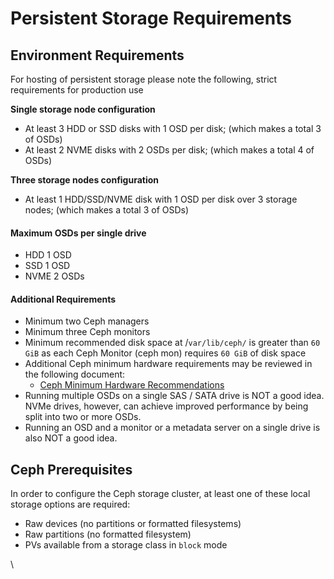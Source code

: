 # Persistent Storage Requirements

## Environment Requirements

For hosting of persistent storage please note the following, strict requirements for production use

**Single storage node configuration**

* At least 3 HDD or SSD disks with 1 OSD per disk; (which makes a total 3 of OSDs)
* At least 2 NVME disks with 2 OSDs per disk; (which makes a total 4 of OSDs)

**Three storage nodes configuration**

* At least 1 HDD/SSD/NVME disk with 1 OSD per disk over 3 storage nodes; (which makes a total 3 of OSDs)

#### Maximum OSDs per single drive&#x20;

* HDD 1 OSD
* SSD 1 OSD
* NVME 2 OSDs

#### Additional Requirements

* Minimum two Ceph managers
* Minimum three Ceph monitors
* Minimum recommended disk space at /`var/lib/ceph/` is greater than `60 GiB` as each Ceph Monitor (ceph mon) requires `60 GiB` of disk space
* Additional Ceph minimum hardware requirements may be reviewed in the following document:
  * [Ceph Minimum Hardware Recommendations](https://docs.ceph.com/en/quincy/start/hardware-recommendations/#minimum-hardware-recommendations)
* Running multiple OSDs on a single SAS / SATA drive is NOT a good idea. NVMe drives, however, can achieve improved performance by being split into two or more OSDs.
* Running an OSD and a monitor or a metadata server on a single drive is also NOT a good idea.

## Ceph Prerequisites <a href="#ceph-prerequisites" id="ceph-prerequisites"></a>

In order to configure the Ceph storage cluster, at least one of these local storage options are required:

* Raw devices (no partitions or formatted filesystems)
* Raw partitions (no formatted filesystem)
* PVs available from a storage class in `block` mode

\
